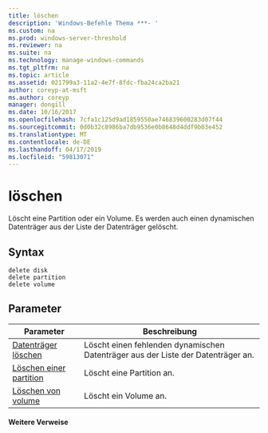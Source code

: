 ```yaml
---
title: löschen
description: 'Windows-Befehle Thema ***- '
ms.custom: na
ms.prod: windows-server-threshold
ms.reviewer: na
ms.suite: na
ms.technology: manage-windows-commands
ms.tgt_pltfrm: na
ms.topic: article
ms.assetid: 021799a3-11a2-4e7f-8fdc-fba24ca2ba21
author: coreyp-at-msft
ms.author: coreyp
manager: dongill
ms.date: 10/16/2017
ms.openlocfilehash: 7cfa1c125d9ad1859550ae746839600283d07f44
ms.sourcegitcommit: 0d0b32c8986ba7db9536e0b8648d4ddf9b03e452
ms.translationtype: MT
ms.contentlocale: de-DE
ms.lasthandoff: 04/17/2019
ms.locfileid: "59813071"
---
```

# <a name="delete"></a>löschen



Löscht eine Partition oder ein Volume. Es werden auch einen dynamischen Datenträger aus der Liste der Datenträger gelöscht.

## <a name="syntax"></a>Syntax

```
delete disk
delete partition
delete volume
```

## <a name="parameters"></a>Parameter

|Parameter|Beschreibung|
|---------|-----------|
|[Datenträger löschen](delete-disk.md)|Löscht einen fehlenden dynamischen Datenträger aus der Liste der Datenträger an.|
|[Löschen einer partition](delete-partition.md)|Löscht eine Partition an.|
|[Löschen von volume](delete-volume.md)|Löscht ein Volume an.|

#### <a name="additional-references"></a>Weitere Verweise

